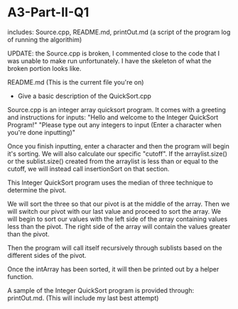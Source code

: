 # A3-Part-II-Q1
includes: Source.cpp, README.md, printOut.md (a script of the program log of running the algorithim)

UPDATE: the Source.cpp is broken, I commented close to the code that I was unable to make run unfortunately. I have the skeleton of what the broken portion looks like.

README.md (This is the current file you're on)
  - Give a basic description of the QuickSort.cpp

Source.cpp is an integer array quicksort program.
It comes with a greeting and instructions for inputs: 
"Hello and welcome to the Integer QuickSort Program!"
"Please type out any integers to input (Enter a character when you're done inputting)"

Once you finish inputting, enter a character and then the program will begin it's sorting.
We will also calculate our specific "cutoff".
If the arraylist.size() or the sublist.size() created from the arraylist is less than or equal to the cutoff, we will instead call insertionSort on that section.

This Integer QuickSort program uses the median of three technique to determine the pivot.

We will sort the three so that our pivot is at the middle of the array.
Then we will switch our pivot with our last value and proceed to sort the array.
We will begin to sort our values with the left side of the array containing values less than the pivot.
The right side of the array will contain the values greater than the pivot.

Then the program will call itself recursively through sublists based on the different sides of the pivot.

Once the intArray has been sorted, it will then be printed out by a helper function.

A sample of the Integer QuickSort program is provided through: printOut.md. (This will include my last best attempt)
